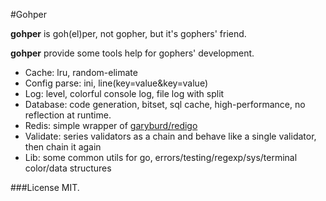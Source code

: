 #Gohper

**gohper** is goh(el)per, not gopher, but it's gophers' friend.

**gohper** provide some tools help for gophers' development.
* Cache: lru, random-elimate
* Config parse: ini, line(key=value&key=value)
* Log: level, colorful console log, file log with split
* Database: code generation, bitset, sql cache, high-performance, no reflection at runtime.
* Redis: simple wrapper of [garyburd/redigo](github.com/garyburd/redigo/redis)
* Validate: series validators as a chain and behave like a single validator, then chain it again
* Lib: some common utils for go, errors/testing/regexp/sys/terminal color/data structures

###License
MIT.
